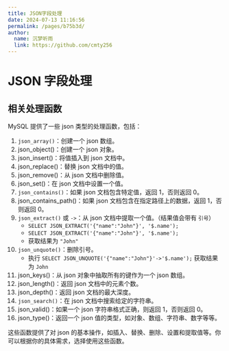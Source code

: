 ```yaml
---
title: JSON字段处理
date: 2024-07-13 11:16:56
permalink: /pages/b75b3d/
author: 
  name: 沉梦听雨
  link: https://github.com/cmty256
---
```

# JSON 字段处理

## 相关处理函数

MySQL 提供了一些 json 类型的处理函数，包括：

1. `json_array()`：创建一个 json 数组。
2. json_object()：创建一个 json 对象。
3. json_insert()：将值插入到 json 文档中。
4. json_replace()：替换 json 文档中的值。
5. json_remove()：从 json 文档中删除值。
6. json_set()：在 json 文档中设置一个值。
7. `json_contains()`：如果 json 文档包含特定值，返回 1，否则返回 0。
8. json_contains_path()：如果 json 文档包含在指定路径上的数据，返回 1，否则返回 0。
9. `json_extract()` 或 `->`：从 json 文档中提取一个值。（结果值会带有 `引号`）
   - `SELECT JSON_EXTRACT('{"name":"John"}', '$.name');`
   - `SELECT JSON_EXTRACT('{"name":"John"}', '$.name');`
   - 获取结果为 `"John"`
10. `json_unquote()`：删除引号。
    - 执行 `SELECT JSON_UNQUOTE('{"name":"John"}'->'$.name');` 获取结果为 `John`
11. json_keys()：从 json 对象中抽取所有的键作为一个 json 数组。
12. json_length()：返回 json 文档中的元素个数。
13. json_depth()：返回 json 文档的最大深度。
14. `json_search()`：在 json 文档中搜索给定的字符串。
15. json_valid()：如果一个 json 字符串格式正确，则返回 1，否则返回 0。
16. json_type()：返回一个 json 值的类型，如对象、数组、字符串、数字等等。

这些函数提供了对 json 的基本操作，如插入、替换、删除、设置和提取值等。你可以根据你的具体需求，选择使用这些函数。

